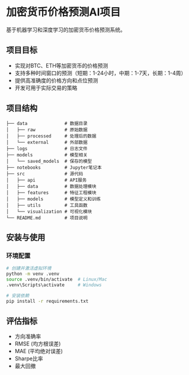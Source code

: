 # 加密货币价格预测AI项目

基于机器学习和深度学习的加密货币价格预测系统。

## 项目目标

- 实现对BTC、ETH等加密货币的价格预测
- 支持多种时间窗口的预测（短期：1-24小时，中期：1-7天，长期：1-4周）
- 提供高准确度的价格方向和点位预测
- 开发可用于实际交易的策略

## 项目结构

```
├── data              # 数据目录
│   ├── raw           # 原始数据
│   ├── processed     # 处理后的数据
│   └── external      # 外部数据
├── logs              # 日志文件
├── models            # 模型相关
│   └── saved_models  # 保存的模型
├── notebooks         # Jupyter笔记本
├── src               # 源代码
│   ├── api           # API服务
│   ├── data          # 数据处理模块
│   ├── features      # 特征工程模块
│   ├── models        # 模型定义和训练
│   ├── utils         # 工具函数
│   └── visualization # 可视化模块
└── README.md         # 项目说明
```

## 安装与使用

### 环境配置

```bash
# 创建并激活虚拟环境
python -m venv .venv
source .venv/bin/activate  # Linux/Mac
.venv\Scripts\activate     # Windows

# 安装依赖
pip install -r requirements.txt
```

## 评估指标

- 方向准确率
- RMSE (均方根误差)
- MAE (平均绝对误差)
- Sharpe比率
- 最大回撤 